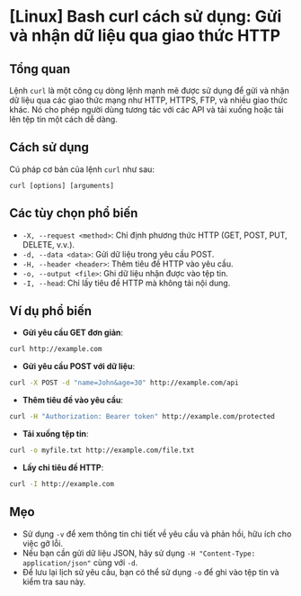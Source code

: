 # [Linux] Bash curl cách sử dụng: Gửi và nhận dữ liệu qua giao thức HTTP

## Tổng quan
Lệnh `curl` là một công cụ dòng lệnh mạnh mẽ được sử dụng để gửi và nhận dữ liệu qua các giao thức mạng như HTTP, HTTPS, FTP, và nhiều giao thức khác. Nó cho phép người dùng tương tác với các API và tải xuống hoặc tải lên tệp tin một cách dễ dàng.

## Cách sử dụng
Cú pháp cơ bản của lệnh `curl` như sau:
```
curl [options] [arguments]
```

## Các tùy chọn phổ biến
- `-X, --request <method>`: Chỉ định phương thức HTTP (GET, POST, PUT, DELETE, v.v.).
- `-d, --data <data>`: Gửi dữ liệu trong yêu cầu POST.
- `-H, --header <header>`: Thêm tiêu đề HTTP vào yêu cầu.
- `-o, --output <file>`: Ghi dữ liệu nhận được vào tệp tin.
- `-I, --head`: Chỉ lấy tiêu đề HTTP mà không tải nội dung.

## Ví dụ phổ biến
- **Gửi yêu cầu GET đơn giản**:
```bash
curl http://example.com
```

- **Gửi yêu cầu POST với dữ liệu**:
```bash
curl -X POST -d "name=John&age=30" http://example.com/api
```

- **Thêm tiêu đề vào yêu cầu**:
```bash
curl -H "Authorization: Bearer token" http://example.com/protected
```

- **Tải xuống tệp tin**:
```bash
curl -o myfile.txt http://example.com/file.txt
```

- **Lấy chỉ tiêu đề HTTP**:
```bash
curl -I http://example.com
```

## Mẹo
- Sử dụng `-v` để xem thông tin chi tiết về yêu cầu và phản hồi, hữu ích cho việc gỡ lỗi.
- Nếu bạn cần gửi dữ liệu JSON, hãy sử dụng `-H "Content-Type: application/json"` cùng với `-d`.
- Để lưu lại lịch sử yêu cầu, bạn có thể sử dụng `-o` để ghi vào tệp tin và kiểm tra sau này.